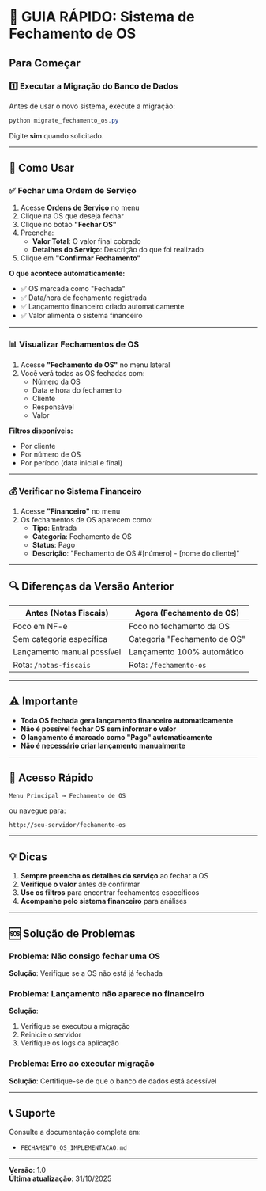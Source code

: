 # 🚀 GUIA RÁPIDO: Sistema de Fechamento de OS

## Para Começar

### 1️⃣ Executar a Migração do Banco de Dados

Antes de usar o novo sistema, execute a migração:

```powershell
python migrate_fechamento_os.py
```

Digite **sim** quando solicitado.

---

## 📖 Como Usar

### ✅ Fechar uma Ordem de Serviço

1. Acesse **Ordens de Serviço** no menu
2. Clique na OS que deseja fechar
3. Clique no botão **"Fechar OS"**
4. Preencha:
   - **Valor Total**: O valor final cobrado
   - **Detalhes do Serviço**: Descrição do que foi realizado
5. Clique em **"Confirmar Fechamento"**

**O que acontece automaticamente:**
- ✅ OS marcada como "Fechada"
- ✅ Data/hora de fechamento registrada
- ✅ Lançamento financeiro criado automaticamente
- ✅ Valor alimenta o sistema financeiro

---

### 📊 Visualizar Fechamentos de OS

1. Acesse **"Fechamento de OS"** no menu lateral
2. Você verá todas as OS fechadas com:
   - Número da OS
   - Data e hora do fechamento
   - Cliente
   - Responsável
   - Valor

**Filtros disponíveis:**
- Por cliente
- Por número de OS
- Por período (data inicial e final)

---

### 💰 Verificar no Sistema Financeiro

1. Acesse **"Financeiro"** no menu
2. Os fechamentos de OS aparecem como:
   - **Tipo**: Entrada
   - **Categoria**: Fechamento de OS
   - **Status**: Pago
   - **Descrição**: "Fechamento de OS #[número] - [nome do cliente]"

---

## 🔍 Diferenças da Versão Anterior

| Antes (Notas Fiscais) | Agora (Fechamento de OS) |
|------------------------|--------------------------|
| Foco em NF-e | Foco no fechamento da OS |
| Sem categoria específica | Categoria "Fechamento de OS" |
| Lançamento manual possível | Lançamento 100% automático |
| Rota: `/notas-fiscais` | Rota: `/fechamento-os` |

---

## ⚠️ Importante

- **Toda OS fechada gera lançamento financeiro automaticamente**
- **Não é possível fechar OS sem informar o valor**
- **O lançamento é marcado como "Pago" automaticamente**
- **Não é necessário criar lançamento manualmente**

---

## 📱 Acesso Rápido

```
Menu Principal → Fechamento de OS
```

ou navegue para:

```
http://seu-servidor/fechamento-os
```

---

## 💡 Dicas

1. **Sempre preencha os detalhes do serviço** ao fechar a OS
2. **Verifique o valor** antes de confirmar
3. **Use os filtros** para encontrar fechamentos específicos
4. **Acompanhe pelo sistema financeiro** para análises

---

## 🆘 Solução de Problemas

### Problema: Não consigo fechar uma OS
**Solução**: Verifique se a OS não está já fechada

### Problema: Lançamento não aparece no financeiro
**Solução**: 
1. Verifique se executou a migração
2. Reinicie o servidor
3. Verifique os logs da aplicação

### Problema: Erro ao executar migração
**Solução**: Certifique-se de que o banco de dados está acessível

---

## 📞 Suporte

Consulte a documentação completa em:
- `FECHAMENTO_OS_IMPLEMENTACAO.md`

---

**Versão**: 1.0  
**Última atualização**: 31/10/2025
